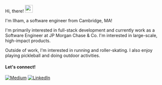 Hi, there! <img src="https://emojis.slackmojis.com/emojis/images/1536351075/4594/blob-wave.gif" width="25"/>

I'm Ilham, a software engineer from Cambridge, MA!

I'm primarily interested in full-stack development and currently work as a Software Engineer at JP Morgan Chase & Co. I'm interested in large-scale, high-impact products.

Outside of work, I'm interested in running and roller-skating. I also enjoy playing pickleball and doing outdoor activities.
#### Let's connect!
[<img alt="Medium" src="https://img.shields.io/badge/Medium-%23000000.svg?&style=for-the-badge&logo=Medium&logoColor=white" />](https://medium.com/@haseebailham)
[<img alt="LinkedIn" src="https://img.shields.io/badge/LinkedIn-%230E76A8.svg?&style=for-the-badge&logo=LinkedIn&logoColor=white" />](https://linkedin.com/in/haseebailham)
<!---
haseebailham/haseebailham is a ✨ special ✨ repository because its `README.md` (this file) appears on your GitHub profile.
You can click the Preview link to take a look at your changes.
--->
